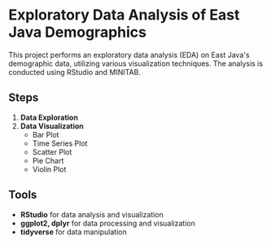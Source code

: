 # Exploratory Data Analysis of East Java Demographics

This project performs an exploratory data analysis (EDA) on East Java's demographic data, utilizing various visualization techniques. The analysis is conducted using RStudio and MINITAB.

## Steps  
1. **Data Exploration**  
2. **Data Visualization**  
   - Bar Plot  
   - Time Series Plot  
   - Scatter Plot  
   - Pie Chart  
   - Violin Plot  

## Tools  
- **RStudio** for data analysis and visualization  
- **ggplot2, dplyr** for data processing and visualization  
- **tidyverse** for data manipulation  
